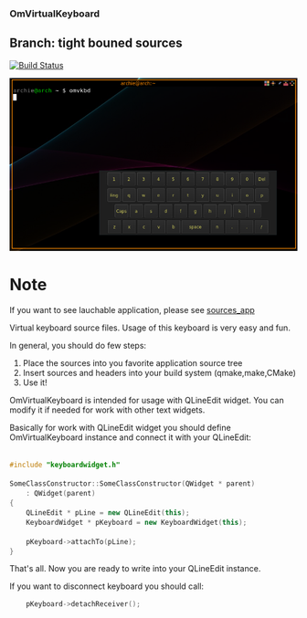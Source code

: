 ### OmVirtualKeyboard

## Branch: tight bouned sources

[![Build Status](https://travis-ci.org/OrdinaryMind/OmVirtualKeyboard.svg?branch=develop)](https://travis-ci.com/OrdinaryMind/OmVirtualKeyboard)

<img src='https://github.com/OrdinaryMind/OmVirtualKeyboard/blob/sources_only/keyboard_sources_app.png'>

# Note
If you want to see lauchable application, please see [sources_app](https://github.com/OrdinaryMind/OmVirtualKeyboard/tree/sources_app)

Virtual keyboard source files.
Usage of this keyboard is very easy and fun.

In general, you should do few steps:

1. Place the sources into you favorite application source tree
1. Insert sources and headers into your build system (qmake,make,CMake)
1. Use it!

OmVirtualKeyboard is intended for usage with QLineEdit widget. You can
modify it if needed for work with other text widgets.

Basically for work with QLineEdit widget you should define OmVirtualKeyboard
instance and connect it with your QLineEdit:

```C++

#include "keyboardwidget.h"

SomeClassConstructor::SomeClassConstructor(QWidget * parent)
	: QWidget(parent)
{
	QLineEdit * pLine = new QLineEdit(this);
	KeyboardWidget * pKeyboard = new KeyboardWidget(this);

	pKeyboard->attachTo(pLine);
}
```

That's all. Now you are ready to write into your QLineEdit instance.

If you want to disconnect keyboard you should call:

```C++
	pKeyboard->detachReceiver();
```
